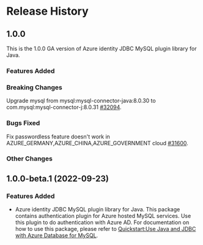 # Release History

## 1.0.0

This is the 1.0.0 GA version of Azure identity JDBC MySQL plugin library for Java.

### Features Added

### Breaking Changes

Upgrade mysql from mysql:mysql-connector-java:8.0.30 to com.mysql:mysql-connector-j:8.0.31 [#32094](https://github.com/Azure/azure-sdk-for-java/pull/32094).

### Bugs Fixed

Fix passwordless feature doesn't work in AZURE_GERMANY,AZURE_CHINA,AZURE_GOVERNMENT cloud [#31600](https://github.com/Azure/azure-sdk-for-java/pull/31600).

### Other Changes

## 1.0.0-beta.1 (2022-09-23)

### Features Added
- Azure identity JDBC MySQL plugin library for Java. This package contains authentication plugin for Azure hosted MySQL services. Use this plugin to do authentication with Azure AD. For documentation on how to use this package, please refer to [Quickstart:Use Java and JDBC with Azure Database for MySQL](https://aka.ms/quickstart-jdbc-mysql).
